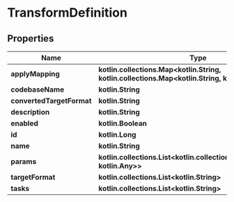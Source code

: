 
# TransformDefinition

## Properties
Name | Type | Description | Notes
------------ | ------------- | ------------- | -------------
**applyMapping** | **kotlin.collections.Map&lt;kotlin.String, kotlin.collections.Map&lt;kotlin.String, kotlin.Any&gt;&gt;** |  |  [optional]
**codebaseName** | **kotlin.String** |  |  [optional]
**convertedTargetFormat** | **kotlin.String** |  |  [optional]
**description** | **kotlin.String** |  |  [optional]
**enabled** | **kotlin.Boolean** |  |  [optional]
**id** | **kotlin.Long** |  |  [optional]
**name** | **kotlin.String** |  |  [optional]
**params** | **kotlin.collections.List&lt;kotlin.collections.Map&lt;kotlin.String, kotlin.Any&gt;&gt;** |  |  [optional]
**targetFormat** | **kotlin.collections.List&lt;kotlin.String&gt;** |  |  [optional]
**tasks** | **kotlin.collections.List&lt;kotlin.String&gt;** |  |  [optional]



